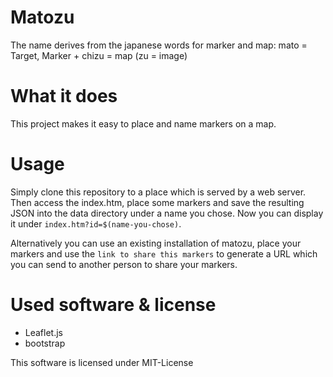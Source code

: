 # Matozu

The name derives from the japanese words for marker and map:
mato = Target, Marker + chizu = map (zu = image)


# What it does

This project makes it easy to place and name markers on a map.


# Usage

Simply clone this repository to a place which is served by a web server. Then
access the index.htm, place some markers and save the resulting JSON into the
data directory under a name you chose. Now you can display it under
`index.htm?id=$(name-you-chose)`.

Alternatively you can use an existing installation of matozu, place your markers
and use the `link to share this markers` to generate a URL which you can send
to another person to share your markers.


# Used software & license

* Leaflet.js
* bootstrap

This software is licensed under MIT-License
